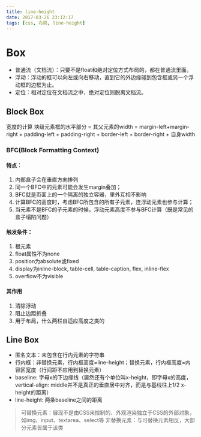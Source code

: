 ```yaml
---
title: line-height
date: 2017-03-26 23:12:17
tags: [css, 布局, line-height]
---
```


# Box

- 普通流（文档流）：只要不是float和绝对定位方式布局的，都在普通流里面。
- 浮动：浮动的框可以向左或向右移动，直到它的外边缘碰到包含框或另一个浮动框的边框为止。
- 定位：相对定位在文档流之中，绝对定位则脱离文档流。


## Block Box
宽度的计算
块级元素框的水平部分 = 其父元素的width = margin-left+margin-right + padding-left + padding-right + border-left + border-right + 自身width

### BFC(Block Formatting Context)
#### 特点：
1. 内部盒子会在垂直方向排列
2. 同一个BFC中的元素可能会发生margin叠加；
3. BFC就是页面上的一个隔离的独立容器，里外互相不影响
4. 计算BFC的高度时，考虑BFC所包含的所有子元素，连浮动元素也参与计算；
5. 当元素不是BFC的子元素的时候，浮动元素高度不参与BFC计算（既是常见的盒子塌陷问题）

#### 触发条件：
1. 根元素 <html>
2. float属性不为none
3. position为absolute或fixed
4. display为inline-block, table-cell, table-caption, flex, inline-flex
5. overflow不为visible

#### 其作用
1. 清除浮动
2. 阻止边距折叠
3. 用于布局，什么两栏自适应高度之类的

## Line Box
- 匿名文本：未包含在行内元素的字符串
- 行内框：非替换元素，行内框高度=line-height；替换元素，行内框高度=内容区宽度（行间距不应用到替换元素）
- baseline: 字母x的下边缘线（居然还有个单位叫x-height，即字母x的高度，vertical-align: middle并不是真正的垂直居中对齐，而是与基线往上1/2 x-height的距离）
- line-height: 两条baseline之间的距离

> 可替换元素：展现不是由CSS来控制的、外观渲染独立于CSS的外部对象，如img、input、textarea、select等
> 非替换元素：与可替换元素相反，大部分元素皆属于该类
